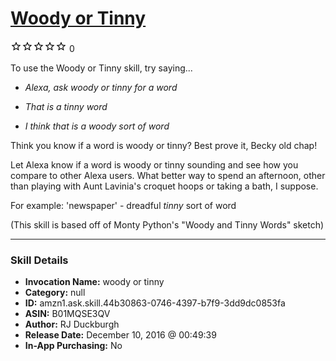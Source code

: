 # [Woody or Tinny](http://alexa.amazon.com/#skills/amzn1.ask.skill.44b30863-0746-4397-b7f9-3dd9dc0853fa)
![0 stars](../../images/ic_star_border_black_18dp_1x.png)![0 stars](../../images/ic_star_border_black_18dp_1x.png)![0 stars](../../images/ic_star_border_black_18dp_1x.png)![0 stars](../../images/ic_star_border_black_18dp_1x.png)![0 stars](../../images/ic_star_border_black_18dp_1x.png) 0

To use the Woody or Tinny skill, try saying...

* *Alexa, ask woody or tinny for a word*

* *That is a tinny word*

* *I think that is a woody sort of word*

Think you know if a word is woody or tinny? Best prove it, Becky old chap!

Let Alexa know if a word is woody or tinny sounding and see how you compare to other Alexa users.  What better way to spend an afternoon, other than playing with Aunt Lavinia's croquet hoops or taking a bath, I suppose.

For example:
'newspaper' - dreadful *tinny* sort of word

(This skill is based off of Monty Python's "Woody and Tinny Words" sketch)

***

### Skill Details

* **Invocation Name:** woody or tinny
* **Category:** null
* **ID:** amzn1.ask.skill.44b30863-0746-4397-b7f9-3dd9dc0853fa
* **ASIN:** B01MQSE3QV
* **Author:** RJ Duckburgh
* **Release Date:** December 10, 2016 @ 00:49:39
* **In-App Purchasing:** No

